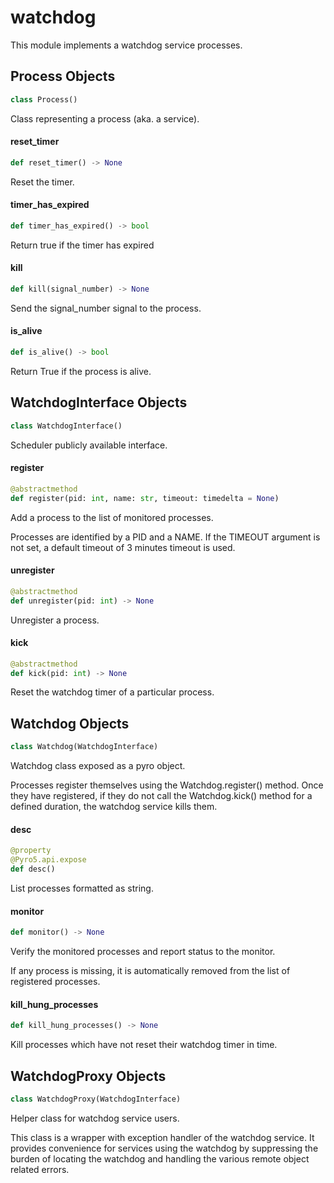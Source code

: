 <a id="watchdog"></a>

# watchdog

This module implements a watchdog service processes.

<a id="watchdog.Process"></a>

## Process Objects

```python
class Process()
```

Class representing a process (aka. a service).

<a id="watchdog.Process.reset_timer"></a>

#### reset\_timer

```python
def reset_timer() -> None
```

Reset the timer.

<a id="watchdog.Process.timer_has_expired"></a>

#### timer\_has\_expired

```python
def timer_has_expired() -> bool
```

Return true if the timer has expired

<a id="watchdog.Process.kill"></a>

#### kill

```python
def kill(signal_number) -> None
```

Send the signal_number signal to the process.

<a id="watchdog.Process.is_alive"></a>

#### is\_alive

```python
def is_alive() -> bool
```

Return True if the process is alive.

<a id="watchdog.WatchdogInterface"></a>

## WatchdogInterface Objects

```python
class WatchdogInterface()
```

Scheduler publicly available interface.

<a id="watchdog.WatchdogInterface.register"></a>

#### register

```python
@abstractmethod
def register(pid: int, name: str, timeout: timedelta = None)
```

Add a process to the list of monitored processes.

Processes are identified by a PID and a NAME.  If the TIMEOUT argument
is not set, a default timeout of 3 minutes timeout is used.

<a id="watchdog.WatchdogInterface.unregister"></a>

#### unregister

```python
@abstractmethod
def unregister(pid: int) -> None
```

Unregister a process.

<a id="watchdog.WatchdogInterface.kick"></a>

#### kick

```python
@abstractmethod
def kick(pid: int) -> None
```

Reset the watchdog timer of a particular process.

<a id="watchdog.Watchdog"></a>

## Watchdog Objects

```python
class Watchdog(WatchdogInterface)
```

Watchdog class exposed as a pyro object.

Processes register themselves using the Watchdog.register() method. Once
they have registered, if they do not call the Watchdog.kick() method for a
defined duration, the watchdog service kills them.

<a id="watchdog.Watchdog.desc"></a>

#### desc

```python
@property
@Pyro5.api.expose
def desc()
```

List processes formatted as string.

<a id="watchdog.Watchdog.monitor"></a>

#### monitor

```python
def monitor() -> None
```

Verify the monitored processes and report status to the monitor.

If any process is missing, it is automatically removed from the list of
registered processes.

<a id="watchdog.Watchdog.kill_hung_processes"></a>

#### kill\_hung\_processes

```python
def kill_hung_processes() -> None
```

Kill processes which have not reset their watchdog timer in time.

<a id="watchdog.WatchdogProxy"></a>

## WatchdogProxy Objects

```python
class WatchdogProxy(WatchdogInterface)
```

Helper class for watchdog service users.

This class is a wrapper with exception handler of the watchdog service. It
provides convenience for services using the watchdog by suppressing the
burden of locating the watchdog and handling the various remote object
related errors.

